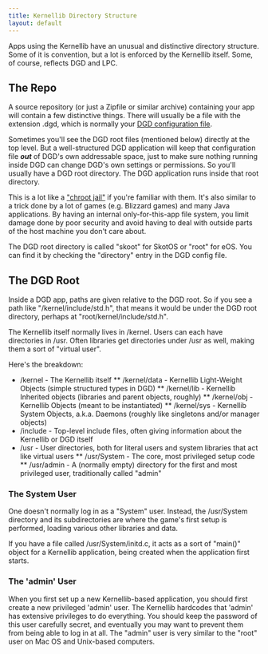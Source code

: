 ```yaml
---
title: Kernellib Directory Structure
layout: default
---
```


Apps using the Kernellib have an unusual and distinctive directory structure. Some of it is convention, but a lot is enforced by the Kernellib itself. Some, of course, reflects DGD and LPC.

## The Repo

A source repository (or just a Zipfile or similar archive) containing your app will contain a few distinctive things. There will usually be a file with the extension .dgd, which is normally your [DGD configuration file](https://ChatTheatre.github.io/lpc-doc/dgd/config_file.html).

Sometimes you'll see the DGD root files (mentioned below) directly at the top level. But a well-structured DGD application will keep that configuration file ***out*** of DGD's own addressable space, just to make sure nothing running inside DGD can change DGD's own settings or permissions. So you'll usually have a DGD root directory. The DGD application runs inside that root directory.

This is a lot like a ["chroot jail"](https://en.wikipedia.org/wiki/Chroot) if you're familiar with them. It's also similar to a trick done by a lot of games (e.g. Blizzard games) and many Java applications. By having an internal only-for-this-app file system, you limit damage done by poor security and avoid having to deal with outside parts of the host machine you don't care about.

The DGD root directory is called "skoot" for SkotOS or "root" for eOS. You can find it by checking the "directory" entry in the DGD config file.

## The DGD Root

Inside a DGD app, paths are given relative to the DGD root. So if you see a path like "/kernel/include/std.h", that means it would be under the DGD root directory, perhaps at "root/kernel/include/std.h".

The Kernellib itself normally lives in /kernel. Users can each have directories in /usr. Often libraries get directories under /usr as well, making them a sort of "virtual user".

Here's the breakdown:

* /kernel - The Kernellib itself
** /kernel/data - Kernellib Light-Weight Objects (simple structured types in DGD)
** /kernel/lib - Kernellib Inherited objects (libraries and parent objects, roughly)
** /kernel/obj - Kernellib Objects (meant to be instantiated)
** /kernel/sys - Kernellib System Objects, a.k.a. Daemons (roughly like singletons and/or manager objects)
* /include - Top-level include files, often giving information about the Kernellib or DGD itself
* /usr - User directories, both for literal users and system libraries that act like virtual users
** /usr/System - The core, most privileged setup code
** /usr/admin - A (normally empty) directory for the first and most privileged user, traditionally called "admin"

### The System User

One doesn't normally log in as a "System" user. Instead, the /usr/System directory and its subdirectories are where the game's first setup is performed, loading various other libraries and data.

If you have a file called /usr/System/initd.c, it acts as a sort of "main()" object for a Kernellib application, being created when the application first starts.

### The 'admin' User

When you first set up a new Kernellib-based application, you should first create a new privileged 'admin' user. The Kernellib hardcodes that 'admin' has extensive privileges to do everything. You should keep the password of this user carefully secret, and eventually you may want to prevent them from being able to log in at all. The "admin" user is very similar to the "root" user on Mac OS and Unix-based computers.
